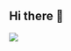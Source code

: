 ## Hi there 👋

<img align=center src="https://github.com/user-attachments/assets/b2af44df-418b-472e-bab8-af754d8c0576">


